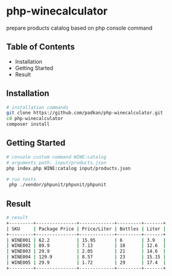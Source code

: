 # php-winecalculator

prepare products catalog based on php console command

## Table of Contents

- Installation
- Getting Started
- Result

## Installation

```bash
# installation commands
git clone https://github.com/padkan/php-winecalculator.git
cd php-winecalculator
composer install
```

## Getting Started

```bash
# console custom command WINE:catalog
# arguments path: input/products.json
php index.php WINE:catalog input/products.json
```

```bash
# run tests
 php ./vendor/phpunit/phpunit/phpunit
```

## Result

```bash
# result
+---------+---------------+-------------+---------+-------+
| SKU     | Package Price | Price/Liter | Bottles | Liter |
+---------+---------------+-------------+---------+-------+
| WINE001 | 62.2          | 15.95       | 6       | 3.9   |
| WINE002 | 89.9          | 7.13        | 18      | 12.6  |
| WINE003 | 29.9          | 2.05        | 21      | 14.6  |
| WINE004 | 129.9         | 8.57        | 23      | 15.15 |
| WINE005 | 29.9          | 1.72        | 29      | 17.4  |
+---------+---------------+-------------+---------+-------+
```
